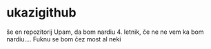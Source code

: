 # ukazigithub
še en repozitorij
Upam, da bom nardiu 4. letnik, če ne ne vem ka bom nardiu....
Fuknu se bom čez most al neki
